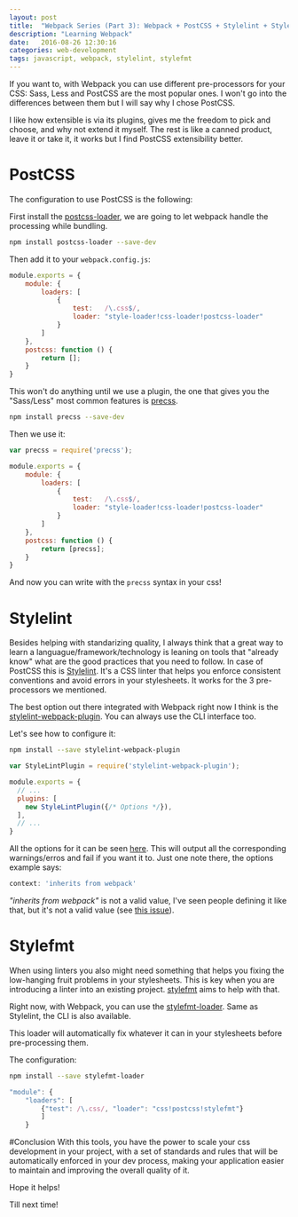 ```yaml
---
layout: post
title:  "Webpack Series (Part 3): Webpack + PostCSS + Stylelint + Stylefmt"
description: "Learning Webpack"
date:   2016-08-26 12:30:16
categories: web-development
tags: javascript, webpack, stylelint, stylefmt
---
```


If you want to, with Webpack you can use different pre-processors for your CSS: Sass, Less and PostCSS are the most popular ones. I won't go into the differences between them but I will say why I chose PostCSS. 

I like how extensible is via its plugins, gives me the freedom to pick and choose, and why not extend it myself. The rest is like a canned product, leave it or take it, it works but I find PostCSS extensibility better.

# PostCSS

The configuration to use PostCSS is the following:

First install the [postcss-loader](https://github.com/postcss/postcss-loader), we are going to let webpack handle the processing while bundling.

```bash
npm install postcss-loader --save-dev
```

Then add it to your `webpack.config.js`:

```javascript
module.exports = {
    module: {
        loaders: [
            {
                test:   /\.css$/,
                loader: "style-loader!css-loader!postcss-loader"
            }
        ]
    },
    postcss: function () {
        return [];
    }
}
```

This won't do anything until we use a plugin, the one that gives you the "Sass/Less" most common features is [precss](https://github.com/jonathantneal/precss).

```bash
npm install precss --save-dev
```
Then we use it:

```javascript
var precss = require('precss');

module.exports = {
    module: {
        loaders: [
            {
                test:   /\.css$/,
                loader: "style-loader!css-loader!postcss-loader"
            }
        ]
    },
    postcss: function () {
        return [precss];
    }
}
```

And now you can write with the `precss` syntax in your css!


# Stylelint

Besides helping with standarizing quality, I always think that a great way to learn a languague/framework/technology is leaning on tools that "already know" what are the good practices that you need to follow. In case of PostCSS this is [Stylelint](https://github.com/stylelint/stylelint). It's a CSS linter that helps you enforce consistent conventions and avoid errors in your stylesheets. It works for the 3 pre-processors we mentioned.

The best option out there integrated with Webpack right now I think is the [stylelint-webpack-plugin](https://github.com/vieron/stylelint-webpack-plugin). You can always use the CLI interface too.

Let's see how to configure it:

```bash
npm install --save stylelint-webpack-plugin
```

```javascript
var StyleLintPlugin = require('stylelint-webpack-plugin');

module.exports = {
  // ...
  plugins: [
    new StyleLintPlugin({/* Options */}),
  ],
  // ...
}
```

All the options for it can be seen [here](https://github.com/vieron/stylelint-webpack-plugin#options). This will output all the corresponding warnings/erros and fail if you want it to. Just one note there, the options example says:

```javascript
context: 'inherits from webpack'
```

_"inherits from webpack"_ is not a valid value, I've seen people defining it like that, but it's not a valid value (see [this issue](https://github.com/vieron/stylelint-webpack-plugin/issues/7)).


# Stylefmt
When using linters you also might need something that helps you fixing the low-hanging fruit problems in your stylesheets. This is key when you are introducing a linter into an existing project. [stylefmt](https://github.com/morishitter/stylefmt) aims to help with that.

Right now, with Webpack, you can use the [stylefmt-loader](https://github.com/tomasAlabes/stylefmt-loader). Same as Stylelint, the CLI is also available.

This loader will automatically fix whatever it can in your stylesheets before pre-processing them.

The configuration:

```bash
npm install --save stylefmt-loader
```

```javascript
"module": {
    "loaders": [
        {"test": /\.css/, "loader": "css!postcss!stylefmt"}
        ]
    }
```

#Conclusion
With this tools, you have the power to scale your css development in your project, with a set of standards and rules that will be automatically enforced in your dev process, making your application easier to maintain and improving the overall quality of it.

Hope it helps!

Till next time!